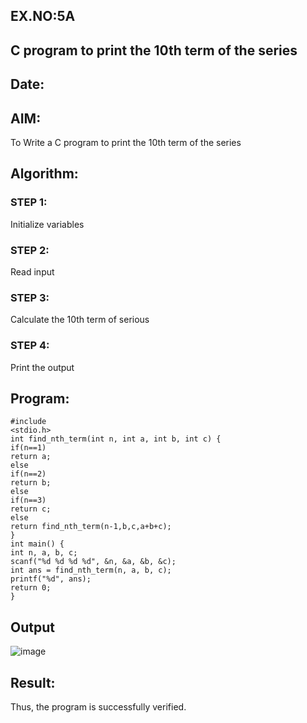 ## EX.NO:5A
##  C program to print the 10th term of the series
## Date:
## AIM:
To Write a C program to print the 10th term of the series
## Algorithm:
### STEP 1:
Initialize variables
### STEP 2:
Read input
### STEP 3:
Calculate the 10th term of serious 
### STEP 4:
Print the output
## Program:
``` 
#include 
<stdio.h>
int find_nth_term(int n, int a, int b, int c) {
if(n==1) 
return a; 
else 
if(n==2) 
return b; 
else 
if(n==3) 
return c;
else
return find_nth_term(n-1,b,c,a+b+c);
}
int main() {
int n, a, b, c;
scanf("%d %d %d %d", &n, &a, &b, &c); 
int ans = find_nth_term(n, a, b, c); 
printf("%d", ans);
return 0;
}

```
## Output
![image](https://github.com/Yogabharathi3/1/assets/118899387/76dc8b29-dc9d-461d-9e2e-29205be3f4d1)

## Result:
Thus, the program is successfully verified.
